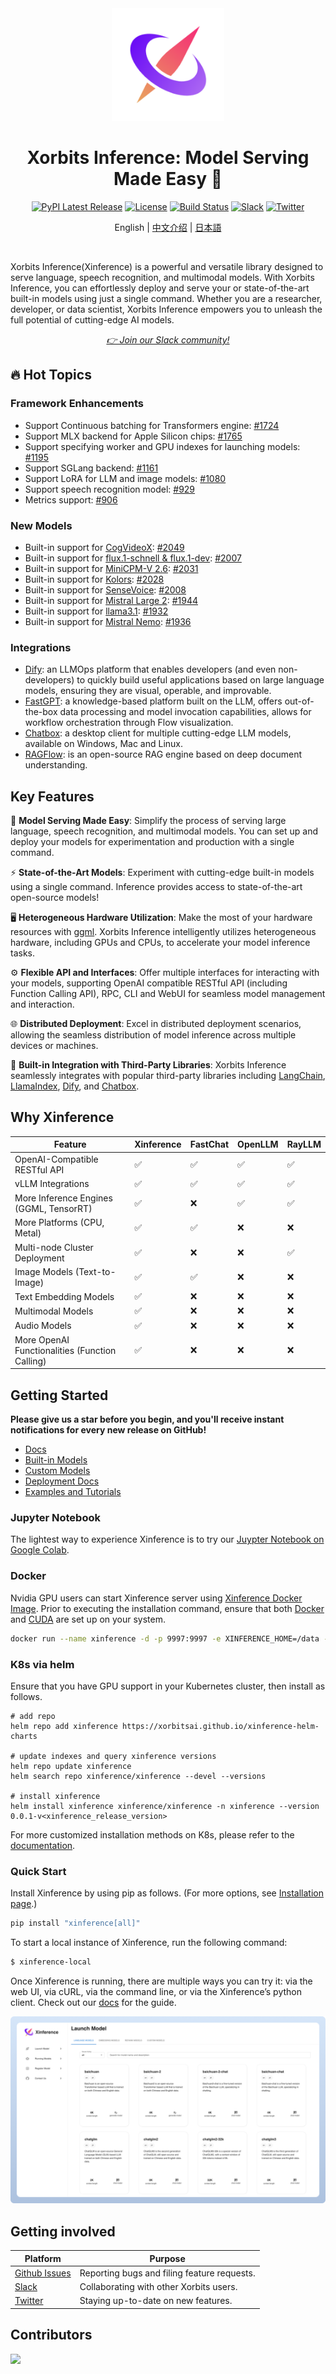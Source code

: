 <div align="center">
<img src="./assets/xorbits-logo.png" width="180px" alt="xorbits" />

# Xorbits Inference: Model Serving Made Easy 🤖

[![PyPI Latest Release](https://img.shields.io/pypi/v/xinference.svg?style=for-the-badge)](https://pypi.org/project/xinference/)
[![License](https://img.shields.io/pypi/l/xinference.svg?style=for-the-badge)](https://github.com/xorbitsai/inference/blob/main/LICENSE)
[![Build Status](https://img.shields.io/github/actions/workflow/status/xorbitsai/inference/python.yaml?branch=main&style=for-the-badge&label=GITHUB%20ACTIONS&logo=github)](https://actions-badge.atrox.dev/xorbitsai/inference/goto?ref=main)
[![Slack](https://img.shields.io/badge/join_Slack-781FF5.svg?logo=slack&style=for-the-badge)](https://join.slack.com/t/xorbitsio/shared_invite/zt-1o3z9ucdh-RbfhbPVpx7prOVdM1CAuxg)
[![Twitter](https://img.shields.io/twitter/follow/xorbitsio?logo=x&style=for-the-badge)](https://twitter.com/xorbitsio)

English | [中文介绍](README_zh_CN.md) | [日本語](README_ja_JP.md)
</div>
<br />


Xorbits Inference(Xinference) is a powerful and versatile library designed to serve language, 
speech recognition, and multimodal models. With Xorbits Inference, you can effortlessly deploy 
and serve your or state-of-the-art built-in models using just a single command. Whether you are a 
researcher, developer, or data scientist, Xorbits Inference empowers you to unleash the full 
potential of cutting-edge AI models.

<div align="center">
<i><a href="https://join.slack.com/t/xorbitsio/shared_invite/zt-1z3zsm9ep-87yI9YZ_B79HLB2ccTq4WA">👉 Join our Slack community!</a></i>
</div>

## 🔥 Hot Topics
### Framework Enhancements
- Support Continuous batching for Transformers engine: [#1724](https://github.com/xorbitsai/inference/pull/1724)
- Support MLX backend for Apple Silicon chips: [#1765](https://github.com/xorbitsai/inference/pull/1765)
- Support specifying worker and GPU indexes for launching models: [#1195](https://github.com/xorbitsai/inference/pull/1195)
- Support SGLang backend: [#1161](https://github.com/xorbitsai/inference/pull/1161)
- Support LoRA for LLM and image models: [#1080](https://github.com/xorbitsai/inference/pull/1080)
- Support speech recognition model: [#929](https://github.com/xorbitsai/inference/pull/929)
- Metrics support: [#906](https://github.com/xorbitsai/inference/pull/906)
### New Models
- Built-in support for [CogVideoX](https://github.com/THUDM/CogVideo): [#2049](https://github.com/xorbitsai/inference/pull/2049)
- Built-in support for [flux.1-schnell & flux.1-dev](https://www.basedlabs.ai/tools/flux1): [#2007](https://github.com/xorbitsai/inference/pull/2007)
- Built-in support for [MiniCPM-V 2.6](https://github.com/OpenBMB/MiniCPM-V): [#2031](https://github.com/xorbitsai/inference/pull/2031)
- Built-in support for [Kolors](https://huggingface.co/Kwai-Kolors/Kolors): [#2028](https://github.com/xorbitsai/inference/pull/2028)
- Built-in support for [SenseVoice](https://github.com/FunAudioLLM/SenseVoice): [#2008](https://github.com/xorbitsai/inference/pull/2008)
- Built-in support for [Mistral Large 2](https://mistral.ai/news/mistral-large-2407/): [#1944](https://github.com/xorbitsai/inference/pull/1944)
- Built-in support for [llama3.1](https://ai.meta.com/blog/meta-llama-3-1/): [#1932](https://github.com/xorbitsai/inference/pull/1932)
- Built-in support for [Mistral Nemo](https://mistral.ai/news/mistral-nemo/): [#1936](https://github.com/xorbitsai/inference/pull/1936)
### Integrations
- [Dify](https://docs.dify.ai/advanced/model-configuration/xinference): an LLMOps platform that enables developers (and even non-developers) to quickly build useful applications based on large language models, ensuring they are visual, operable, and improvable.
- [FastGPT](https://github.com/labring/FastGPT): a knowledge-based platform built on the LLM, offers out-of-the-box data processing and model invocation capabilities, allows for workflow orchestration through Flow visualization.
- [Chatbox](https://chatboxai.app/): a desktop client for multiple cutting-edge LLM models, available on Windows, Mac and Linux.
- [RAGFlow](https://github.com/infiniflow/ragflow): is an open-source RAG engine based on deep document understanding.


## Key Features
🌟 **Model Serving Made Easy**: Simplify the process of serving large language, speech 
recognition, and multimodal models. You can set up and deploy your models
for experimentation and production with a single command.

⚡️ **State-of-the-Art Models**: Experiment with cutting-edge built-in models using a single 
command. Inference provides access to state-of-the-art open-source models!

🖥 **Heterogeneous Hardware Utilization**: Make the most of your hardware resources with
[ggml](https://github.com/ggerganov/ggml). Xorbits Inference intelligently utilizes heterogeneous
hardware, including GPUs and CPUs, to accelerate your model inference tasks.

⚙️ **Flexible API and Interfaces**: Offer multiple interfaces for interacting
with your models, supporting OpenAI compatible RESTful API (including Function Calling API), RPC, CLI 
and WebUI for seamless model management and interaction.

🌐 **Distributed Deployment**: Excel in distributed deployment scenarios, 
allowing the seamless distribution of model inference across multiple devices or machines.

🔌 **Built-in Integration with Third-Party Libraries**: Xorbits Inference seamlessly integrates
with popular third-party libraries including [LangChain](https://python.langchain.com/docs/integrations/providers/xinference), [LlamaIndex](https://gpt-index.readthedocs.io/en/stable/examples/llm/XinferenceLocalDeployment.html#i-run-pip-install-xinference-all-in-a-terminal-window), [Dify](https://docs.dify.ai/advanced/model-configuration/xinference), and [Chatbox](https://chatboxai.app/).

## Why Xinference
| Feature                                        | Xinference | FastChat | OpenLLM | RayLLM |
|------------------------------------------------|------------|----------|---------|--------|
| OpenAI-Compatible RESTful API                  | ✅ | ✅ | ✅ | ✅ |
| vLLM Integrations                              | ✅ | ✅ | ✅ | ✅ |
| More Inference Engines (GGML, TensorRT)        | ✅ | ❌ | ✅ | ✅ |
| More Platforms (CPU, Metal)                    | ✅ | ✅ | ❌ | ❌ |
| Multi-node Cluster Deployment                  | ✅ | ❌ | ❌ | ✅ |
| Image Models (Text-to-Image)                   | ✅ | ✅ | ❌ | ❌ |
| Text Embedding Models                          | ✅ | ❌ | ❌ | ❌ |
| Multimodal Models                              | ✅ | ❌ | ❌ | ❌ |
| Audio Models                                   | ✅ | ❌ | ❌ | ❌ |
| More OpenAI Functionalities (Function Calling) | ✅ | ❌ | ❌ | ❌ |

## Getting Started

**Please give us a star before you begin, and you'll receive instant notifications for every new release on GitHub!**

* [Docs](https://inference.readthedocs.io/en/latest/index.html)
* [Built-in Models](https://inference.readthedocs.io/en/latest/models/builtin/index.html)
* [Custom Models](https://inference.readthedocs.io/en/latest/models/custom.html)
* [Deployment Docs](https://inference.readthedocs.io/en/latest/getting_started/using_xinference.html)
* [Examples and Tutorials](https://inference.readthedocs.io/en/latest/examples/index.html)

### Jupyter Notebook

The lightest way to experience Xinference is to try our [Juypter Notebook on Google Colab](https://colab.research.google.com/github/xorbitsai/inference/blob/main/examples/Xinference_Quick_Start.ipynb).

### Docker 

Nvidia GPU users can start Xinference server using [Xinference Docker Image](https://inference.readthedocs.io/en/latest/getting_started/using_docker_image.html). Prior to executing the installation command, ensure that both [Docker](https://docs.docker.com/get-docker/) and [CUDA](https://developer.nvidia.com/cuda-downloads) are set up on your system.

```bash
docker run --name xinference -d -p 9997:9997 -e XINFERENCE_HOME=/data -v </on/your/host>:/data --gpus all xprobe/xinference:latest xinference-local -H 0.0.0.0
```

### K8s via helm

Ensure that you have GPU support in your Kubernetes cluster, then install as follows.

```
# add repo
helm repo add xinference https://xorbitsai.github.io/xinference-helm-charts

# update indexes and query xinference versions
helm repo update xinference
helm search repo xinference/xinference --devel --versions

# install xinference
helm install xinference xinference/xinference -n xinference --version 0.0.1-v<xinference_release_version>
```

For more customized installation methods on K8s, please refer to the [documentation](https://inference.readthedocs.io/en/latest/getting_started/using_kubernetes.html).

### Quick Start

Install Xinference by using pip as follows. (For more options, see [Installation page](https://inference.readthedocs.io/en/latest/getting_started/installation.html).)

```bash
pip install "xinference[all]"
```

To start a local instance of Xinference, run the following command:

```bash
$ xinference-local
```

Once Xinference is running, there are multiple ways you can try it: via the web UI, via cURL,
 via the command line, or via the Xinference’s python client. Check out our [docs]( https://inference.readthedocs.io/en/latest/getting_started/using_xinference.html#run-xinference-locally) for the guide.

![web UI](assets/screenshot.png)

## Getting involved

| Platform                                                                                      | Purpose                                            |
|-----------------------------------------------------------------------------------------------|----------------------------------------------------|
| [Github Issues](https://github.com/xorbitsai/inference/issues)                                | Reporting bugs and filing feature requests.        |
| [Slack](https://join.slack.com/t/xorbitsio/shared_invite/zt-1o3z9ucdh-RbfhbPVpx7prOVdM1CAuxg) | Collaborating with other Xorbits users.            |
| [Twitter](https://twitter.com/xorbitsio)                                                      | Staying up-to-date on new features.                |

## Contributors

<a href="https://github.com/xorbitsai/inference/graphs/contributors">
  <img src="https://contrib.rocks/image?repo=xorbitsai/inference" />
</a>
